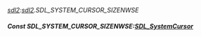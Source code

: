 _[sdl2](../../modules/sdl2/sdl2-module.md):[sdl2](../../modules/sdl2/sdl2-module.md).SDL\_SYSTEM\_CURSOR\_SIZENWSE_
##### Const SDL\_SYSTEM\_CURSOR\_SIZENWSE:[SDL_SystemCursor](../../modules/sdl2/sdl2-sdl_systemcursor.md)
